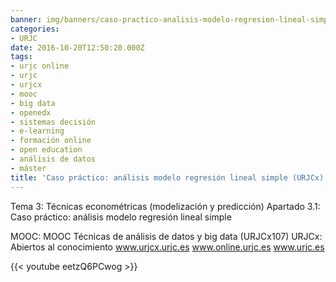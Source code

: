```yaml
---
banner: img/banners/caso-practico-analisis-modelo-regresion-lineal-simple-urjcx.jpg
categories:
- URJC
date: 2016-10-20T12:50:20.000Z
tags:
- urjc online
- urjc
- urjcx
- mooc
- big data
- openedx
- sistemas decisión
- e-learning
- formación online
- open education
- análisis de datos
- máster
title: 'Caso práctico: análisis modelo regresión lineal simple (URJCx)'
---
```


Tema 3: Técnicas econométricas (modelización y predicción)
Apartado 3.1: Caso práctico: análisis modelo regresión lineal simple

MOOC: MOOC Técnicas de análisis de datos y big data (URJCx107)
URJCx: Abiertos al conocimiento
www.urjcx.urjc.es
www.online.urjc.es
www.urjc.es

{{< youtube eetzQ6PCwog >}}
